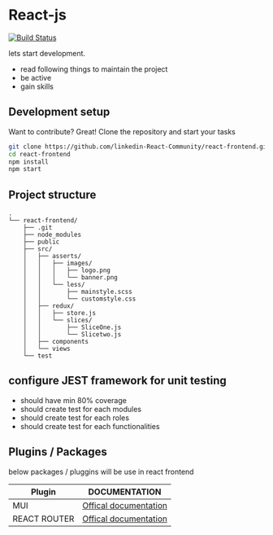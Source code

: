 # React-js

[![Build Status](https://travis-ci.org/joemccann/dillinger.svg?branch=master)](https://travis-ci.org/joemccann/dillinger)

lets start development.

- read following things to maintain the project
- be active
- gain skills

## Development setup

Want to contribute? Great!
Clone the repository and start your tasks

```sh
git clone https://github.com/linkedin-React-Community/react-frontend.git
cd react-frontend
npm install
npm start
```

## Project structure

```
.
└── react-frontend/
    ├── .git
    ├── node_modules
    ├── public
    ├── src/
    │   ├── asserts/
    │   │   ├── images/
    │   │   │   ├── logo.png
    │   │   │   └── banner.png
    │   │   └── less/
    │   │       ├── mainstyle.scss
    │   │       └── customstyle.css
    │   ├── redux/
    │   │   ├── store.js
    │   │   └── slices/
    │   │       ├── SliceOne.js
    │   │       └── Slicetwo.js
    │   ├── components
    │   └── views
    └── test
```


## configure JEST framework for unit testing
- should have min 80% coverage
- should create test for each modules
- should create test for each roles
- should create test for each functionalities



## Plugins / Packages

below packages / pluggins will be use in react frontend

| Plugin | DOCUMENTATION |
| ------ | ------ |
| MUI | [Offical documentation](https://mui.com/material-ui/getting-started/overview/) |
|REACT ROUTER | [Offical documentation](https://reactrouter.com/docs/en/v6/getting-started/overview) |

